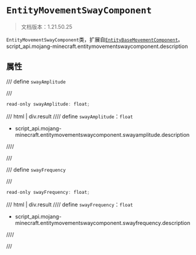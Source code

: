 # `EntityMovementSwayComponent`

> 文档版本：1.21.50.25

`EntityMovementSwayComponent`类，扩展自[`EntityBaseMovementComponent`](./entitybasemovementcomponent.md)。script_api.mojang-minecraft.entitymovementswaycomponent.description

## 属性

/// define
`swayAmplitude`


///

```js
read-only swayAmplitude: float;
```

/// html | div.result
//// define
`swayAmplitude`：`float`

- script_api.mojang-minecraft.entitymovementswaycomponent.swayamplitude.description


////

///


/// define
`swayFrequency`


///

```js
read-only swayFrequency: float;
```

/// html | div.result
//// define
`swayFrequency`：`float`

- script_api.mojang-minecraft.entitymovementswaycomponent.swayfrequency.description


////

///

